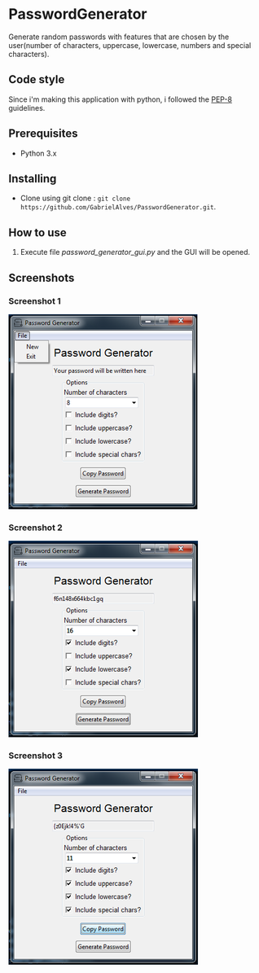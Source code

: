 # PasswordGenerator

Generate random passwords with features that are chosen by the user(number of characters, uppercase, lowercase, numbers and special characters).

## Code style

Since i'm making this application with python, i followed the [PEP-8](https://www.python.org/dev/peps/pep-0008/) guidelines.

## Prerequisites

* Python 3.x

## Installing

* Clone using git clone : `git clone https://github.com/GabrielAlves/PasswordGenerator.git`.

## How to use 

1. Execute file *password_generator_gui.py* and the GUI will be opened.

## Screenshots

### Screenshot 1
![image example 1](images/screenshots/password-generator-gui-example1.png?raw=true)

### Screenshot 2
![image example 2](images/screenshots/password-generator-gui-example2.png?raw=true)

### Screenshot 3
![image example 3](images/screenshots/password-generator-gui-example3.png?raw=true)